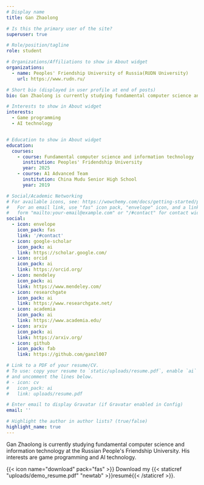 ```yaml
---
# Display name
title: Gan Zhaolong

# Is this the primary user of the site?
superuser: true

# Role/position/tagline
role: student

# Organizations/Affiliations to show in About widget
organizations:
  - name: Peoples' Friendship University of Russia(RUDN University)
    url: https://www.rudn.ru/

# Short bio (displayed in user profile at end of posts)
bio: Gan Zhaolong is currently studying fundamental computer science and information technology at the Russian People's Friendship University. His interests are game programming and AI technology.

# Interests to show in About widget
interests:
  - Game programming
  - AI technology


# Education to show in About widget
education:
  courses:
    - course: Fundamental computer science and information technology
      institution: Peoples' Fridendship University
      year: 2025
    - course: A1 Advanced Team
      institution: China Mudu Senior High School
      year: 2019

# Social/Academic Networking
# For available icons, see: https://wowchemy.com/docs/getting-started/page-builder/#icons
#   For an email link, use "fas" icon pack, "envelope" icon, and a link in the
#   form "mailto:your-email@example.com" or "/#contact" for contact widget.
social:
  - icon: envelope
    icon_pack: fas
    link: '/#contact'
  - icon: google-scholar
    icon_pack: ai
    link: https://scholar.google.com/
  - icon: orcid
    icon_pack: ai
    link: https://orcid.org/
  - icon: mendeley
    icon_pack: ai
    link: https://www.mendeley.com/
  - icon: researchgate
    icon_pack: ai
    link: https://www.researchgate.net/
  - icon: academia
    icon_pack: ai
    link: https://www.academia.edu/
  - icon: arxiv
    icon_pack: ai
    link: https://arxiv.org/
  - icon: github
    icon_pack: fab
    link: https://github.com/ganzl007

# Link to a PDF of your resume/CV.
# To use: copy your resume to `static/uploads/resume.pdf`, enable `ai` icons in `params.toml`,
# and uncomment the lines below.
# - icon: cv
#   icon_pack: ai
#   link: uploads/resume.pdf

# Enter email to display Gravatar (if Gravatar enabled in Config)
email: ''

# Highlight the author in author lists? (true/false)
highlight_name: true
---
```


Gan Zhaolong is currently studying fundamental computer science and information technology at the Russian People's Friendship University. His interests are game programming and AI technology.

{{< icon name="download" pack="fas" >}} Download my {{< staticref "uploads/demo_resume.pdf" "newtab" >}}resumé{{< /staticref >}}.
